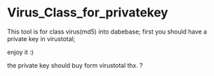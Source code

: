 # Virus_Class_for_privatekey
This tool is for class virus(md5) into dabebase;
first you should have a private key in virustotal;


enjoy it :)

the private key should buy form virustotal
thx.
?

